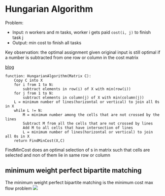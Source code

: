 Hungarian Algorithm
===

Problem:

* Input: n workers and m tasks, worker i gets paid `cost(i, j)` to finish task j
* Output: min cost to finish all tasks

Key observation: the optimal assignment given original input is still optimal
if a number is subtracted from one row or column in the cost matrix

[blog](https://www.hackerearth.com/fr/practice/algorithms/graphs/minimum-cost-maximum-flow/tutorial/)
```
function: HungarianAlgorithm(Matrix C):
    Copy C into X
    for i from 1 to N:
        subtract elements in row(i) of X with min(row(i))
    for j from 1 to N:
        subtract elements in column(j) of X with min(column(j))
    L = minimum number of lines(horizontal or vertical) to join all 0s in X
    while L != N:
        M = minimum number among the cells that are not crossed by the lines
        Subtract M from all the cells that are not crossed by lines
        Add M to all cells that have intersection of lines
        L = minimum number of lines(horizontal or vertical) to join all 0s in X
    return FindMinCost(X,C)
```
FindMinCost does an optimal selection of s in matrix  such that  cells are selected and non of them lie in same row or column


minimum weight perfect bipartite matching
---
The minimum weight perfect bipartite matching is the minimum cost max flow problem
![](https://upload.wikimedia.org/wikipedia/commons/thumb/4/48/Minimum_weight_bipartite_matching.pdf/page1-330px-Minimum_weight_bipartite_matching.pdf.jpg)



